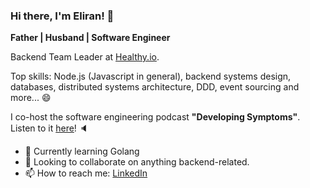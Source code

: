 ### Hi there, I'm Eliran! 👋
**Father | Husband | Software Engineer**

Backend Team Leader at [Healthy.io](https://www.healthy.io).

Top skills: Node.js (Javascript in general), backend systems design, databases, distributed systems architecture, DDD, event sourcing and more... :smile:

I co-host the software engineering podcast **"Developing Symptoms"**. Listen to it [here](https://anchor.fm/developing-symptoms)! :speaker:

- 🌱 Currently learning Golang
- 👯 Looking to collaborate on anything backend-related.
- 📫 How to reach me: [LinkedIn](https://www.linkedin.com/in/elirankononowicz/)
